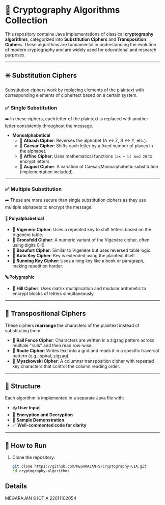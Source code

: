 
# 🔐 Cryptography Algorithms Collection

This repository contains Java implementations of classical **cryptography algorithms**, categorized into **Substitution Ciphers** and **Transposition Ciphers**. These algorithms are fundamental in understanding the evolution of modern cryptography and are widely used for educational and research purposes.

---

## ✳️ Substitution Ciphers

Substitution ciphers work by replacing elements of the plaintext with corresponding elements of ciphertext based on a certain system.

### ✅ Single Substitution

➡️ In these ciphers, each letter of the plaintext is replaced with another letter consistently throughout the message.

- **Monoalphabetical**
  - 🔸 **Atbash Cipher**: Reverses the alphabet (A ↔ Z, B ↔ Y, etc.).
  - 🔸 **Caesar Cipher**: Shifts each letter by a fixed number of places in the alphabet.
  - 🔸 **Affine Cipher**: Uses mathematical functions `(ax + b) mod 26` to encrypt letters.
  - 🔸 **August Cipher**: A variation of Caesar/Monoalphabetic substitution (implementation included).

---

### ✅ Multiple Substitution

➡️ These are more secure than single substitution ciphers as they use multiple alphabets to encrypt the message.

#### 🔁 Polyalphabetical

- 🔸 **Vigenère Cipher**: Uses a repeated key to shift letters based on the Vigenère table.
- 🔸 **Gronsfeld Cipher**: A numeric variant of the Vigenère cipher, often using digits 0–9.
- 🔸 **Beaufort Cipher**: Similar to Vigenère but uses reversed table logic.
- 🔸 **Auto Key Cipher**: Key is extended using the plaintext itself.
- 🔸 **Running Key Cipher**: Uses a long key like a book or paragraph, making repetition harder.

#### 🔤 Polygraphic

- 🔸 **Hill Cipher**: Uses matrix multiplication and modular arithmetic to encrypt blocks of letters simultaneously.

---

## 🔄 Transpositional Ciphers

These ciphers **rearrange** the characters of the plaintext instead of substituting them.

- 🔸 **Rail Fence Cipher**: Characters are written in a zigzag pattern across multiple "rails" and then read row-wise.
- 🔸 **Route Cipher**: Writes text into a grid and reads it in a specific traversal pattern (e.g., spiral, zigzag).
- 🔸 **Myszkowski Cipher**: A columnar transposition cipher with repeated key characters that control the column reading order.

---

## 📁 Structure

Each algorithm is implemented in a separate Java file with:
- 📥 **User Input**
- 🔐 **Encryption and Decryption**
- 🧪 **Sample Demonstration**
- ✅ **Well-commented code for clarity**

---

## 🚀 How to Run

1. Clone the repository:
   ```bash
   git clone https://github.com/MEGARAJAN-S/Cryptography-CIA.git
   cd cryptography-algorithms


## Details

MEGARAJAN S
IOT A
22011102054
